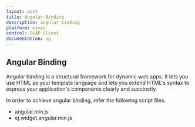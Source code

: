 ```yaml
---
layout: post
title: Angular-Binding
description: angular binding
platform: ejmvc
control: OLAP Client
documentation: ug
---
```


## Angular Binding

Angular binding is a structural framework for dynamic web apps. It lets you use HTML as your template language and lets you extend HTML's syntax to express your application's components clearly and succinctly.

In order to achieve angular binding, refer the following script files.

* angular.min.js
* ej.widget.angular.min.js
